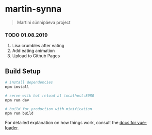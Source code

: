 # martin-synna

> Martini sünnipäeva project

### TODO 01.08.2019

1. Lisa crumbles after eating
2. Add eating animation
3. Upload to Github Pages

## Build Setup

```bash
# install dependencies
npm install

# serve with hot reload at localhost:8080
npm run dev

# build for production with minification
npm run build
```

For detailed explanation on how things work, consult the [docs for vue-loader](http://vuejs.github.io/vue-loader).
